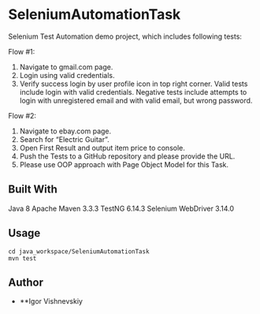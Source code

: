 # SeleniumAutomationTask

Selenium Test Automation demo project, which includes following tests:

Flow #1:
1) Navigate to gmail.com page.
2) Login using valid credentials.
3) Verify success login by user profile icon in top right corner.
Valid tests include login with valid credentials.
Negative tests include attempts to login with unregistered email
and with valid email, but wrong password.

Flow #2:
1) Navigate to ebay.com page.
2) Search for “Electric Guitar”.
3) Open First Result and output item price to console.
4) Push the Tests to a GitHub repository and please provide the URL.
5) Please use OOP approach with Page Object Model for this Task.

## Built With
   Java 8
   Apache Maven 3.3.3
   TestNG 6.14.3
   Selenium WebDriver 3.14.0

## Usage

```
cd java_workspace/SeleniumAutomationTask
mvn test
```

## Author

* **Igor Vishnevskiy
